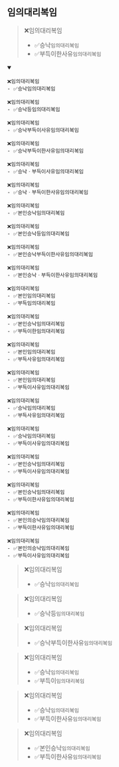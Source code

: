 ## 임의대리복임
> ❌임의대리복임
> - ✅승낙`임의대리복임`
> - ✅부득이한사유`임의대리복임`
<details open>
    <summary></summary>

```
❌임의대리복임
- ✅승낙임의대리복임
```
```
❌임의대리복임
- ✅승낙등임의대리복임
```
```
❌임의대리복임
- ✅승낙부득이사유임의대리복임
```
```
❌임의대리복임
- ✅승낙부득이한사유임의대리복임
```
```
❌임의대리복임
- ✅승낙ㆍ부득이사유임의대리복임
```
```
❌임의대리복임
- ✅승낙ㆍ부득이한사유임의대리복임
```
```
❌임의대리복임
- ✅본인승낙임의대리복임
```
```
❌임의대리복임
- ✅본인승낙등임의대리복임
```
```
❌임의대리복임
- ✅본인승낙부득이한사유임의대리복임
```
```
❌임의대리복임
- ✅본인승낙ㆍ부득이한사유임의대리복임
```
```
❌임의대리복임
- ✅본인임의대리복임
- ✅부득임의대리복임
```
```
❌임의대리복임
- ✅본인승낙임의대리복임
- ✅부득이한임의대리복임
```
```
❌임의대리복임
- ✅본인임의대리복임
- ✅부득사유임의대리복임
```
```
❌임의대리복임
- ✅본인임의대리복임
- ✅부득이사유임의대리복임
```
```
❌임의대리복임
- ✅승낙임의대리복임
- ✅부득사유임의대리복임
```
```
❌임의대리복임
- ✅승낙임의대리복임
- ✅부득이사유임의대리복임
```
```
❌임의대리복임
- ✅본인승낙임의대리복임
- ✅부득이사유임의대리복임
```
```
❌임의대리복임
- ✅본인승낙임의대리복임
- ✅부득이한사유임의대리복임
```
```
❌임의대리복임
- ✅본인의승낙임의대리복임
- ✅부득이한사유임의대리복임
```
```
❌임의대리복임
- ✅본인의승낙임의대리복임
- ✅부득이사유임의대리복임
```

> ❌임의대리복임
> - ✅승낙`임의대리복임`

> ❌임의대리복임
> - ✅승낙등`임의대리복임`

> ❌임의대리복임
> - ✅승낙부득이한사유`임의대리복임`

> ❌임의대리복임
> - ✅승낙`임의대리복임`
> - ✅부득이`임의대리복임`

> ❌임의대리복임
> - ✅승낙`임의대리복임`
> - ✅부득이한사유`임의대리복임`

> ❌임의대리복임
> - ✅본인승낙`임의대리복임`
> - ✅부득이한사유`임의대리복임`
</details>

